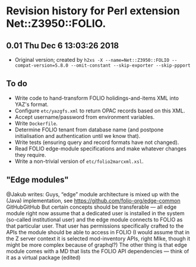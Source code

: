 # Revision history for Perl extension Net::Z3950::FOLIO.

## 0.01  Thu Dec  6 13:03:26 2018
* Original version; created by `h2xs -X --name=Net::Z3950::FOLIO --compat-version=5.8.0 --omit-constant --skip-exporter --skip-ppport`

## To do

* Write code to hand-transform FOLIO holidings-and-items XML into YAZ's format.
* Configure `etc/yazgfs.xml` to return OPAC records based on this XML.
* Accept username/password from environment variables.
* Write `Dockerfile`.
* Determine FOLIO tenant from database name (and postpone initialisation and authentication until we know that).
* Write tests (ensuring query and record formats have not changed).
* Read FOLIO edge-module specifications and make whatever changes they require.
* Write a non-trivial version of `etc/folio2marcxml.xsl`.

## "Edge modules"

@Jakub writes:
Guys, “edge” module architecture is mixed up with the (Java) implementation, see https://github.com/folio-org/edge-common
GitHubGitHub
But certain concepts should be transferable — all edge module right now assume that a dedicated user is installed in the system (so-called institutional user) and the edge module connects to FOLIO as that particular user. That user has permissions specifically crafted to the APIs the module should be able to access in FOLIO (I would assume that in the Z server context it is selected mod-inventory APIs, right MIke, though it might be more complex because of graphql?)
The other thing is that edge module comes with a MD that lists the FOLIO API dependencies — think of it as a virtual package (edited)
